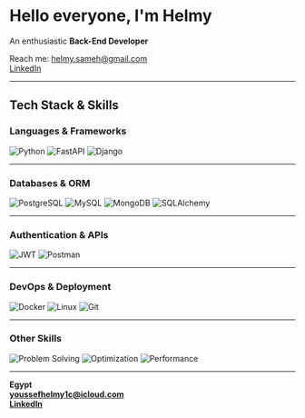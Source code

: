 # Hello everyone, I'm **Helmy**  
An enthusiastic **Back-End Developer**

Reach me: [helmy.sameh@gmail.com](mailto:helmy.sameh@gmail.com)  
[LinkedIn](https://www.linkedin.com/in/helmy-sameh-helmy/)

---

## Tech Stack & Skills

### Languages & Frameworks  
![Python](https://img.shields.io/badge/Python-3776AB?logo=python&logoColor=white)
![FastAPI](https://img.shields.io/badge/FastAPI-009688?logo=fastapi&logoColor=white)
![Django](https://img.shields.io/badge/Django-092E20?logo=django&logoColor=white)

---

###  Databases & ORM  
![PostgreSQL](https://img.shields.io/badge/PostgreSQL-316192?logo=postgresql&logoColor=white)
![MySQL](https://img.shields.io/badge/MySQL-4479A1?logo=mysql&logoColor=white)
![MongoDB](https://img.shields.io/badge/MongoDB-47A248?logo=mongodb&logoColor=white)
![SQLAlchemy](https://img.shields.io/badge/SQLAlchemy-CC0000?logo=python&logoColor=white)

---

###  Authentication & APIs  
![JWT](https://img.shields.io/badge/JWT-000000?logo=jsonwebtokens&logoColor=white)
![Postman](https://img.shields.io/badge/Postman-FF6C37?logo=postman&logoColor=white)

---

###  DevOps & Deployment  
![Docker](https://img.shields.io/badge/Docker-2496ED?logo=docker&logoColor=white)
![Linux](https://img.shields.io/badge/Linux-FCC624?logo=linux&logoColor=black)
![Git](https://img.shields.io/badge/Git-F05032?logo=git&logoColor=white)

---

###  Other Skills  
![Problem Solving](https://img.shields.io/badge/Problem%20Solving-brightgreen)
![Optimization](https://img.shields.io/badge/Optimization-blueviolet)
![Performance](https://img.shields.io/badge/Performance-orange)

---

 **Egypt**  
 **[youssefhelmy1c@icloud.com](mailto:youssefhelmy1c@icloud.com)**  
 **[LinkedIn](https://www.linkedin.com/in/helmy-sameh-helmy/)**
